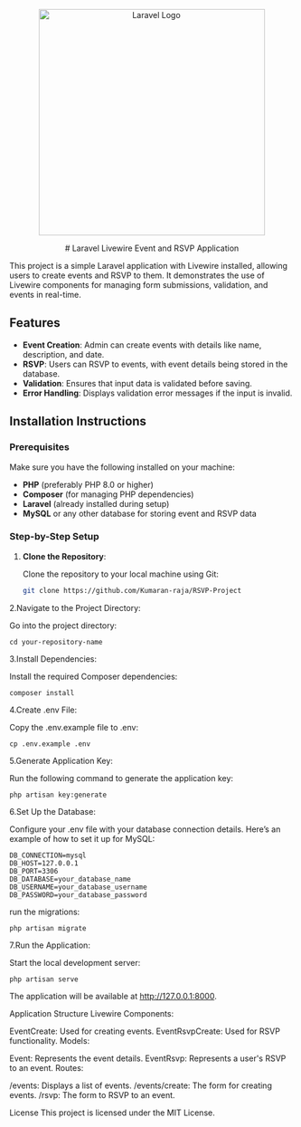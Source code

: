 <p align="center"><a href="https://laravel.com" target="_blank"><img src="https://raw.githubusercontent.com/laravel/art/master/logo-lockup/5%20SVG/2%20CMYK/1%20Full%20Color/laravel-logolockup-cmyk-red.svg" width="400" alt="Laravel Logo"></a></p>

<p align="center">
# Laravel Livewire Event and RSVP Application

This project is a simple Laravel application with Livewire installed, allowing users to create events and RSVP to them. It demonstrates the use of Livewire components for managing form submissions, validation, and events in real-time.

## Features
- **Event Creation**: Admin can create events with details like name, description, and date.
- **RSVP**: Users can RSVP to events, with event details being stored in the database.
- **Validation**: Ensures that input data is validated before saving.
- **Error Handling**: Displays validation error messages if the input is invalid.

## Installation Instructions

### Prerequisites

Make sure you have the following installed on your machine:
- **PHP** (preferably PHP 8.0 or higher)
- **Composer** (for managing PHP dependencies)
- **Laravel** (already installed during setup)
- **MySQL** or any other database for storing event and RSVP data

### Step-by-Step Setup

1. **Clone the Repository**:

   Clone the repository to your local machine using Git:

   ```bash
   git clone https://github.com/Kumaran-raja/RSVP-Project

2.Navigate to the Project Directory:

Go into the project directory:

    cd your-repository-name
3.Install Dependencies:

Install the required Composer dependencies:

    composer install
4.Create .env File:

Copy the .env.example file to .env:

    cp .env.example .env

5.Generate Application Key:

Run the following command to generate the application key:

    php artisan key:generate

6.Set Up the Database:

Configure your .env file with your database connection details. Here’s an example of how to set it up for MySQL:

    DB_CONNECTION=mysql
    DB_HOST=127.0.0.1
    DB_PORT=3306
    DB_DATABASE=your_database_name
    DB_USERNAME=your_database_username
    DB_PASSWORD=your_database_password

run the migrations:

    php artisan migrate

7.Run the Application:

Start the local development server:

    php artisan serve
The application will be available at http://127.0.0.1:8000.

Application Structure
Livewire Components:

EventCreate: Used for creating events.
EventRsvpCreate: Used for RSVP functionality.
Models:

Event: Represents the event details.
EventRsvp: Represents a user's RSVP to an event.
Routes:

/events: Displays a list of events.
/events/create: The form for creating events.
/rsvp: The form to RSVP to an event.

License
This project is licensed under the MIT License.



